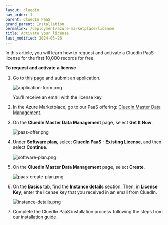 ```yaml
---
layout: cluedin
nav_order: 1
parent: CluedIn PaaS
grand_parent: Installation
permalink: /deployment/azure-marketplace/license
title: Activate your license
last_modified: 2024-03-26
---
```


In this article, you will learn how to request and activate a CluedIn PaaS license for the first 10,000 records for free.

**To request and activate a license**

1. Go to [this page](https://www.cluedin.com/cluedin-paas) and submit an application.

    ![application-form.png](../../assets/images/deployment/paas-license/application-form.png)

    You'll receive an email with the license key.

1. In the Azure Marketplace, go to our PaaS offering: [CluedIn Master Data Management](https://azuremarketplace.microsoft.com/en-us/marketplace/apps/cluedin.azure_cluedin?tab=Overview).

1. On the **CluedIn Master Data Management** page, select **Get It Now**.

    ![paas-offer.png](../../assets/images/deployment/paas-license/paas-offer.png)

1. Under **Software plan**, select **CluedIn PaaS - Existing License**, and then select **Continue**.

    ![software-plan.png](../../assets/images/deployment/paas-license/paas-software-plan.png)

1. On the **CluedIn Master Data Management** page, select **Create**.

    ![paas-create-plan.png](../../assets/images/deployment/paas-license/paas-create-plan.png)

1. On the **Basics** tab, find the **Instance details** section. Then, in **License Key**, enter the license key that you received in an email from CluedIn.

    ![instance-details.png](../../assets/images/deployment/paas-license/instance-details.png)

1. Complete the CluedIn PaaS installation process following the steps from our [installation guide](/deployment/azure-marketplace/step-3).